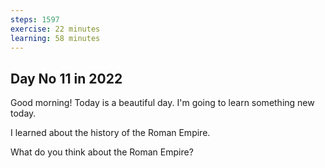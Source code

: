 ```yaml
---
steps: 1597
exercise: 22 minutes
learning: 58 minutes
---
```

## Day No 11 in 2022
Good morning! Today is a beautiful day.
I'm going to learn something new today.

I learned about the history of the Roman Empire.

What do you think about the Roman Empire?
